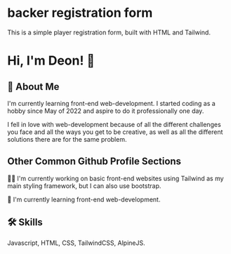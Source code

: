 # backer registration form
 This is a simple player registration form, built with HTML and Tailwind.


# Hi, I'm Deon! 👋
## 🚀 About Me
I'm currently learning front-end web-development. I started coding as a hobby since May of 2022 and aspire to do it professionally one day.

I fell in love with web-development because of all the different challenges you face and all the ways you get to be creative, as well as all the different solutions there are for the same problem.
## Other Common Github Profile Sections
👩‍💻 I'm currently working on basic front-end websites using Tailwind as my main styling framework, but I can also use bootstrap.

🧠 I'm currently learning front-end web-development.


## 🛠 Skills
Javascript, HTML, CSS, TailwindCSS, AlpineJS.
